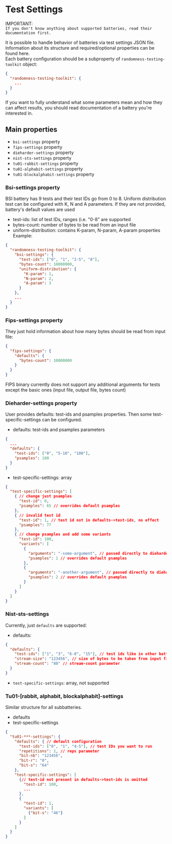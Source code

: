 # Test Settings
IMPORTANT: \
`If you don't know anything about supported batteries, read their documentation first.`

It is possible to handle behavior of batteries via test settings JSON file. Information about its structure and required/optional properties can be found here. \
Each battery configuration should be a subproperty of `randomness-testing-toolkit` object:
```json
{
  "randomness-testing-toolkit": {
    ...
  }
}
```
If you want to fully understand what some parameters mean and how they can affect results, you should read documentation of a battery you're interested in.

## Main properties
- `bsi-settings` property
- `fips-settings` property
- `dieharder-settings` property
- `nist-sts-settings` property
- `tu01-rabbit-settings` property
- `tu01-alphabit-settings` property
- `tu01-blockalphabit-settings` property

### Bsi-settings property
BSI battery has 9 tests and their test IDs go from 0 to 8. Uniform distribution test can be configured with K, N and A parameters. If they are not provided, battery's default values are used
- test-ids: list of test IDs, ranges (i.e. "0-8" are supported
- bytes-count: number of bytes to be read from an input file
- uniform-distribution: contains K-param, N-param, A-param properties \
Example:
```json
{
  "randomness-testing-toolkit": {
    "bsi-settings": {
      "test-ids": ["0", "1", "2-5", "8"],
      "bytes-count": 10000000,
      "uniform-distribution": {
        "K-param": 1,
        "N-param": 2,
        "A-param": 3
      }
    },
    ...
  }
}
```

### Fips-settings property
They just hold information about how many bytes should be read from input file:
```json
{
  "fips-settings": {
    "defaults": {
      "bytes-count": 10000000
    }
  }
}
```
FIPS binary currently does not support any additional arguments for tests except the basic ones (input file, output file, bytes count)

### Dieharder-settings property
User provides defaults: test-ids and psamples properties. Then some test-specific-settings can be configured.
- defaults: test-ids and psamples parameters
```json
{
  ...
  "defaults": {
    "test-ids": ["0", "5-10", "100"],
    "psamples": 100
  }
}
```
- test-specific-settings: array
```json
{
  "test-specific-settings": [
    { // change just psamples
      "test-id": 0,
      "psamples": 65 // overrides default psamples
    },
    { // invalid test id
      "test-id": 1, // test id not in defaults->test-ids, no effect
      "psamples": 77
    },
    { // change psamples and add some variants
      "test-id": 100,
      "variants": [
        {
          "arguments": "-some-argument", // passed directly to dieharder-exe
          "psamples": 1 // overrides default psamples
        },
        {
          "arguments": "-another-argument", // passed directly to dieharder-exe
          "psamples": 2 // overrides default psamples
        }
      ]
    }
  ]
}
```

### Nist-sts-settings
Currently, just `defaults` are supported:
- defaults:
```json
{
  "defaults": {
    "test-ids": ["1", "3", "6-8", "15"], // test ids like in other battery configurations
    "stream-size": "123456", // size of bytes to be taken from input file
    "stream-count": "80" // stream-count parameter
  }
}
```
- `test-specific-settings`: array, not supported

### Tu01-[rabbit, alphabit, blockalphabit]-settings
Similar structure for all subbatteries.
- defaults
- test-specific-settings
```json
{
  "tu01-***-settings": {
    "defaults": { // default configuration
      "test-ids": ["0", "1", "4-5"], // test IDs you want to run
      "repetitions": 1, // reps parameter
      "bit-nb": "123456",
      "bit-r": "0",
      "bit-s": "64"
    },
    "test-specific-settings": [
      {// test-id not present in defaults->test-ids is omitted
        "test-id": 100,
        ...
      },
      {
        "test-id": 1,
        "variants": [
          {"bit-s": "46"}
        ]
      }
    ]
  }
}
```
